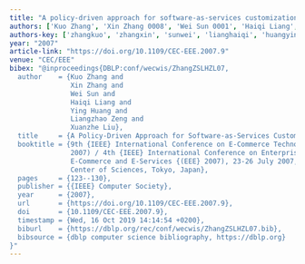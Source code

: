```yaml
---
title: "A policy-driven approach for software-as-services customization"
authors: ['Kuo Zhang', 'Xin Zhang 0008', 'Wei Sun 0001', 'Haiqi Liang', 'Ying Huang', 'Liangzhao Zeng', 'Xuanzhe Liu']
authors-key: ['zhangkuo', 'zhangxin', 'sunwei', 'lianghaiqi', 'huangying', 'zengliangzhao', 'liuxuanzhe']
year: "2007"
article-link: "https://doi.org/10.1109/CEC-EEE.2007.9"
venue: "CEC/EEE"
bibex: "@inproceedings{DBLP:conf/wecwis/ZhangZSLHZL07,
  author    = {Kuo Zhang and
               Xin Zhang and
               Wei Sun and
               Haiqi Liang and
               Ying Huang and
               Liangzhao Zeng and
               Xuanzhe Liu},
  title     = {A Policy-Driven Approach for Software-as-Services Customization},
  booktitle = {9th {IEEE} International Conference on E-Commerce Technology {(CEC}
               2007) / 4th {IEEE} International Conference on Enterprise Computing,
               E-Commerce and E-Services {(EEE} 2007), 23-26 July 2007, National
               Center of Sciences, Tokyo, Japan},
  pages     = {123--130},
  publisher = {{IEEE} Computer Society},
  year      = {2007},
  url       = {https://doi.org/10.1109/CEC-EEE.2007.9},
  doi       = {10.1109/CEC-EEE.2007.9},
  timestamp = {Wed, 16 Oct 2019 14:14:54 +0200},
  biburl    = {https://dblp.org/rec/conf/wecwis/ZhangZSLHZL07.bib},
  bibsource = {dblp computer science bibliography, https://dblp.org}
}"
---
```

